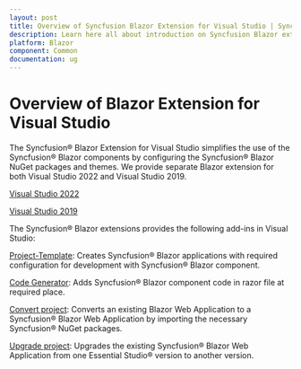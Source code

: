 ```yaml
---
layout: post
title: Overview of Syncfusion Blazor Extension for Visual Studio | Syncfusion
description: Learn here all about introduction on Syncfusion Blazor extension for Visual Studio which made integration ease.
platform: Blazor
component: Common
documentation: ug
---
```


# Overview of Blazor Extension for Visual Studio

The Syncfusion® Blazor Extension for Visual Studio simplifies the use of the Syncfusion® Blazor components by configuring the Syncfusion® Blazor NuGet packages and themes. We provide separate Blazor extension for both Visual Studio 2022 and Visual Studio 2019.

[Visual Studio 2022](https://marketplace.visualstudio.com/items?itemName=SyncfusionInc.BlazorVSExtension)

[Visual Studio 2019](https://marketplace.visualstudio.com/items?itemName=SyncfusionInc.Blazor-Extension)

The Syncfusion® Blazor extensions provides the following add-ins in Visual Studio:

[Project-Template](template-studio):  Creates Syncfusion® Blazor applications with required configuration for development with Syncfusion® Blazor component.

[Code Generator](code-generator):  Adds Syncfusion® Blazor component code in razor file at required place.

[Convert project](convert-project):  Converts an existing Blazor Web Application to a Syncfusion® Blazor Web Application by importing the necessary Syncfusion® NuGet packages.

[Upgrade project](upgrade-project):  Upgrades the existing Syncfusion® Blazor Web Application from one Essential Studio® version to another version.